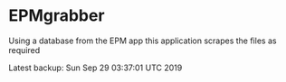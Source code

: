 # EPMgrabber
Using a database from the EPM app this application scrapes the files as required


Latest backup: Sun Sep 29 03:37:01 UTC 2019
